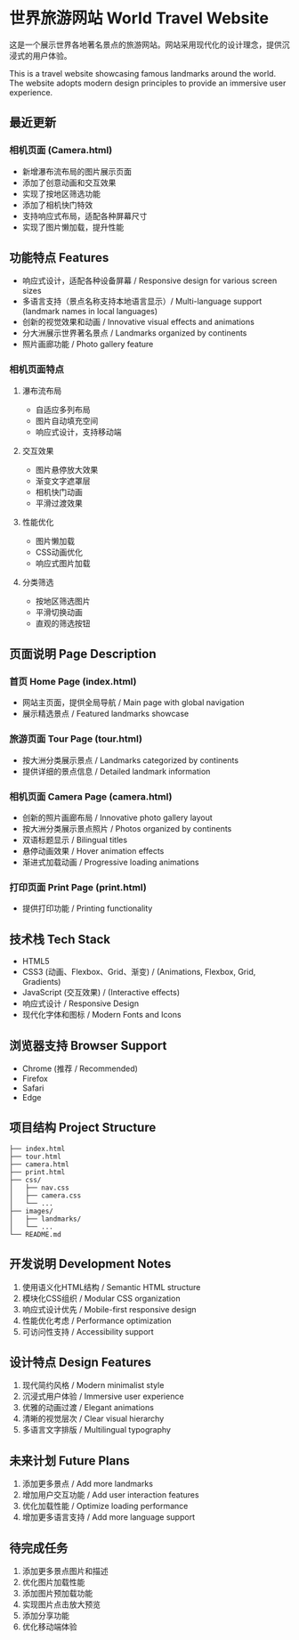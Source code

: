 # 世界旅游网站 World Travel Website

这是一个展示世界各地著名景点的旅游网站。网站采用现代化的设计理念，提供沉浸式的用户体验。

This is a travel website showcasing famous landmarks around the world. The website adopts modern design principles to provide an immersive user experience.

## 最近更新

### 相机页面 (Camera.html)
- 新增瀑布流布局的图片展示页面
- 添加了创意动画和交互效果
- 实现了按地区筛选功能
- 添加了相机快门特效
- 支持响应式布局，适配各种屏幕尺寸
- 实现了图片懒加载，提升性能

## 功能特点 Features

- 响应式设计，适配各种设备屏幕 / Responsive design for various screen sizes
- 多语言支持（景点名称支持本地语言显示）/ Multi-language support (landmark names in local languages)
- 创新的视觉效果和动画 / Innovative visual effects and animations
- 分大洲展示世界著名景点 / Landmarks organized by continents
- 照片画廊功能 / Photo gallery feature

### 相机页面特点
1. 瀑布流布局
   - 自适应多列布局
   - 图片自动填充空间
   - 响应式设计，支持移动端

2. 交互效果
   - 图片悬停放大效果
   - 渐变文字遮罩层
   - 相机快门动画
   - 平滑过渡效果

3. 性能优化
   - 图片懒加载
   - CSS动画优化
   - 响应式图片加载

4. 分类筛选
   - 按地区筛选图片
   - 平滑切换动画
   - 直观的筛选按钮

## 页面说明 Page Description

### 首页 Home Page (index.html)
- 网站主页面，提供全局导航 / Main page with global navigation
- 展示精选景点 / Featured landmarks showcase

### 旅游页面 Tour Page (tour.html)
- 按大洲分类展示景点 / Landmarks categorized by continents
- 提供详细的景点信息 / Detailed landmark information

### 相机页面 Camera Page (camera.html)
- 创新的照片画廊布局 / Innovative photo gallery layout
- 按大洲分类展示景点照片 / Photos organized by continents
- 双语标题显示 / Bilingual titles
- 悬停动画效果 / Hover animation effects
- 渐进式加载动画 / Progressive loading animations

### 打印页面 Print Page (print.html)
- 提供打印功能 / Printing functionality

## 技术栈 Tech Stack

- HTML5
- CSS3 (动画、Flexbox、Grid、渐变) / (Animations, Flexbox, Grid, Gradients)
- JavaScript (交互效果) / (Interactive effects)
- 响应式设计 / Responsive Design
- 现代化字体和图标 / Modern Fonts and Icons

## 浏览器支持 Browser Support

- Chrome (推荐 / Recommended)
- Firefox
- Safari
- Edge

## 项目结构 Project Structure

```
├── index.html
├── tour.html
├── camera.html
├── print.html
├── css/
│   ├── nav.css
│   ├── camera.css
│   └── ...
├── images/
│   ├── landmarks/
│   └── ...
└── README.md
```

## 开发说明 Development Notes

1. 使用语义化HTML结构 / Semantic HTML structure
2. 模块化CSS组织 / Modular CSS organization
3. 响应式设计优先 / Mobile-first responsive design
4. 性能优化考虑 / Performance optimization
5. 可访问性支持 / Accessibility support

## 设计特点 Design Features

1. 现代简约风格 / Modern minimalist style
2. 沉浸式用户体验 / Immersive user experience
3. 优雅的动画过渡 / Elegant animations
4. 清晰的视觉层次 / Clear visual hierarchy
5. 多语言文字排版 / Multilingual typography

## 未来计划 Future Plans

1. 添加更多景点 / Add more landmarks
2. 增加用户交互功能 / Add user interaction features
3. 优化加载性能 / Optimize loading performance
4. 增加更多语言支持 / Add more language support

## 待完成任务
1. 添加更多景点图片和描述
2. 优化图片加载性能
3. 添加图片预加载功能
4. 实现图片点击放大预览
5. 添加分享功能
6. 优化移动端体验 